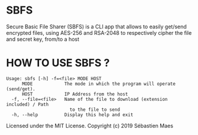 # SBFS
Secure Basic File Sharer (SBFS) is a CLI app that allows to easily get/send encrypted files, using AES-256 and RSA-2048 to respectively cipher the file and secret key, from/to a host

# HOW TO USE SBFS ?
```shell script
Usage: sbfs [-h] -f=<file> MODE HOST
      MODE            The mode in which the program will operate (send/get).
      HOST            IP Address from the host
  -f, --file=<file>   Name of the file to download (extension included) / Path
                        to the file to send
  -h, --help          Display this help and exit
```
Licensed under the MIT License. Copyright (c) 2019 Sébastien Maes
